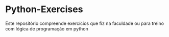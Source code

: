 # Python-Exercises
Este repositório compreende exercícios que fiz na faculdade ou para treino com lógica de programação em python
